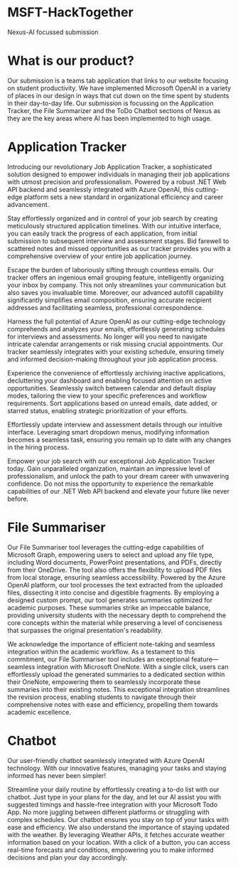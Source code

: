 # MSFT-HackTogether
Nexus-AI focussed submission

# What is our product?
Our submission is a teams tab application that links to our website focusing on student productivity.
We have implemented Microsoft OpenAI in a variety of places in our design in ways that cut down on the time spent by students in their day-to-day life.
Our submission is focussing on the Application Tracker, the File Summarizer and the ToDo Chatbot sections of Nexus as they are the key areas where AI has been implemented to high usage.

# Application Tracker
Introducing our revolutionary Job Application Tracker, a sophisticated solution designed to empower individuals in managing their job applications with utmost precision and professionalism. Powered by a robust .NET Web API backend and seamlessly integrated with Azure OpenAI, this cutting-edge platform sets a new standard in organizational efficiency and career advancement.

Stay effortlessly organized and in control of your job search by creating meticulously structured application timelines. With our intuitive interface, you can easily track the progress of each application, from initial submission to subsequent interview and assessment stages. Bid farewell to scattered notes and missed opportunities as our tracker provides you with a comprehensive overview of your entire job application journey.

Escape the burden of laboriously sifting through countless emails. Our tracker offers an ingenious email grouping feature, intelligently organizing your inbox by company. This not only streamlines your communication but also saves you invaluable time. Moreover, our advanced autofill capability significantly simplifies email composition, ensuring accurate recipient addresses and facilitating seamless, professional correspondence.

Harness the full potential of Azure OpenAI as our cutting-edge technology comprehends and analyzes your emails, effortlessly generating schedules for interviews and assessments. No longer will you need to navigate intricate calendar arrangements or risk missing crucial appointments. Our tracker seamlessly integrates with your existing schedule, ensuring timely and informed decision-making throughout your job application process.

Experience the convenience of effortlessly archiving inactive applications, decluttering your dashboard and enabling focused attention on active opportunities. Seamlessly switch between calendar and default display modes, tailoring the view to your specific preferences and workflow requirements. Sort applications based on unread emails, date added, or starred status, enabling strategic prioritization of your efforts.

Effortlessly update interview and assessment details through our intuitive interface. Leveraging smart dropdown menus, modifying information becomes a seamless task, ensuring you remain up to date with any changes in the hiring process.

Empower your job search with our exceptional Job Application Tracker today. Gain unparalleled organization, maintain an impressive level of professionalism, and unlock the path to your dream career with unwavering confidence. Do not miss the opportunity to experience the remarkable capabilities of our .NET Web API backend and elevate your future like never before.

# File Summariser
Our File Summariser tool leverages the cutting-edge capabilities of Microsoft Graph, empowering users to select and upload any file type, including Word documents, PowerPoint presentations, and PDFs, directly from their OneDrive. The tool also offers the flexibility to upload PDF files from local storage, ensuring seamless accessibility. Powered by the Azure OpenAI platform, our tool processes the text extracted from the uploaded files, dissecting it into concise and digestible fragments. By employing a designed custom prompt, our tool generates summaries optimized for academic purposes. These summaries strike an impeccable balance, providing university students with the necessary depth to comprehend the core concepts within the material while preserving a level of conciseness that surpasses the original presentation's readability.

We acknowledge the importance of efficient note-taking and seamless integration within the academic workflow. As a testament to this commitment, our File Summariser tool includes an exceptional feature—seamless integration with Microsoft OneNote. With a single click, users can effortlessly upload the generated summaries to a dedicated section within their OneNote, empowering them to seamlessly incorporate these summaries into their existing notes. This exceptional integration streamlines the revision process, enabling students to navigate through their comprehensive notes with ease and efficiency, propelling them towards academic excellence.


# Chatbot
Our user-friendly chatbot seamlessly integrated with Azure OpenAI technology. With our innovative features, managing your tasks and staying informed has never been simpler! 

Streamline your daily routine by effortlessly creating a to-do list with our chatbot. Just type in your plans for the day, and let our AI assist you with suggested timings and hassle-free integration with your Microsoft Todo App. No more juggling between different platforms or struggling with complex schedules. Our chatbot ensures you stay on top of your tasks with ease and efficiency. We also understand the importance of staying updated with the weather. By leveraging Weather APIs, it fetches accurate weather information based on your location. With a click of a button, you can access real-time forecasts and conditions, empowering you to make informed decisions and plan your day accordingly.
